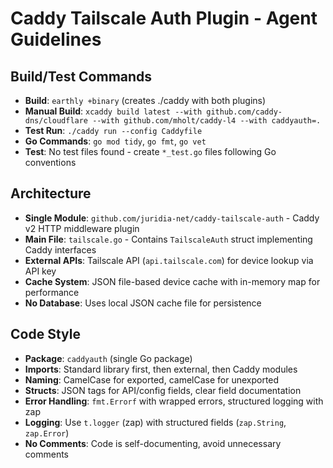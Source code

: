 # Caddy Tailscale Auth Plugin - Agent Guidelines

## Build/Test Commands
- **Build**: `earthly +binary` (creates ./caddy with both plugins)
- **Manual Build**: `xcaddy build latest --with github.com/caddy-dns/cloudflare --with github.com/mholt/caddy-l4 --with caddyauth=.`
- **Test Run**: `./caddy run --config Caddyfile`
- **Go Commands**: `go mod tidy`, `go fmt`, `go vet`
- **Test**: No test files found - create `*_test.go` files following Go conventions

## Architecture
- **Single Module**: `github.com/juridia-net/caddy-tailscale-auth` - Caddy v2 HTTP middleware plugin
- **Main File**: `tailscale.go` - Contains `TailscaleAuth` struct implementing Caddy interfaces
- **External APIs**: Tailscale API (`api.tailscale.com`) for device lookup via API key
- **Cache System**: JSON file-based device cache with in-memory map for performance
- **No Database**: Uses local JSON cache file for persistence

## Code Style
- **Package**: `caddyauth` (single Go package)
- **Imports**: Standard library first, then external, then Caddy modules
- **Naming**: CamelCase for exported, camelCase for unexported
- **Structs**: JSON tags for API/config fields, clear field documentation
- **Error Handling**: `fmt.Errorf` with wrapped errors, structured logging with zap
- **Logging**: Use `t.logger` (zap) with structured fields (`zap.String`, `zap.Error`)
- **No Comments**: Code is self-documenting, avoid unnecessary comments
